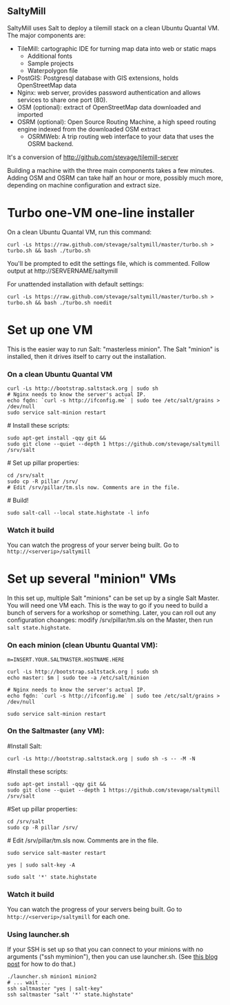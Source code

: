 SaltyMill
---------

SaltyMill uses Salt to deploy a tilemill stack on a clean Ubuntu Quantal VM. The major components are:

- TileMill: cartographic IDE for turning map data into web or static maps
  - Additional fonts
  - Sample projects
  - Waterpolygon file
- PostGIS: Postgresql database with GIS extensions, holds OpenStreetMap data
- Nginx: web server, provides password authentication and allows services to share one port (80).
- OSM (optional): extract of OpenStreetMap data downloaded and imported
- OSRM (optional): Open Source Routing Machine, a high speed routing engine indexed from the downloaded OSM extract
  - OSRMWeb: A trip routing web interface to your data that uses the OSRM backend.

It's a conversion of http://github.com/stevage/tilemill-server

Building a machine with the three main components takes a few minutes. Adding OSM and OSRM can take
half an hour or more, possibly much more, depending on machine configuration and extract size.

# Turbo one-VM one-line installer
On a clean Ubuntu Quantal VM, run this command:

```
curl -Ls https://raw.github.com/stevage/saltymill/master/turbo.sh > turbo.sh && bash ./turbo.sh
```

You'll be prompted to edit the settings file, which is commented. Follow output at http://SERVERNAME/saltymill

For unattended installation with default settings:
```
curl -Ls https://raw.github.com/stevage/saltymill/master/turbo.sh > turbo.sh && bash ./turbo.sh noedit
```

# Set up one VM
This is the easier way to run Salt: "masterless minion". The Salt "minion" is installed, then it drives itself to
carry out the installation.

### On a clean Ubuntu Quantal VM
```
curl -Ls http://bootstrap.saltstack.org | sudo sh
# Nginx needs to know the server's actual IP.
echo fqdn: `curl -s http://ifconfig.me` | sudo tee /etc/salt/grains > /dev/null
sudo service salt-minion restart
```

\# Install these scripts:
```
sudo apt-get install -qqy git && 
sudo git clone --quiet --depth 1 https://github.com/stevage/saltymill /srv/salt
```

\# Set up pillar properties:
```
cd /srv/salt
sudo cp -R pillar /srv/
# Edit /srv/pillar/tm.sls now. Comments are in the file.
```

\# Build!
```
sudo salt-call --local state.highstate -l info
```
### Watch it build
You can watch the progress of your server being built. Go to `http://<serverip>/saltymill`

# Set up several "minion" VMs
In this set up, multiple Salt "minions" can be set up by a single Salt Master. You will need one VM each. This is the way to go if you need to build a bunch of servers for a workshop or something. Later, you can roll out any configuration choanges: modify /srv/pillar/tm.sls on the Master, then run `salt state.highstate`.

### On each minion (clean Ubuntu Quantal VM):
```
m=INSERT.YOUR.SALTMASTER.HOSTNAME.HERE

curl -Ls http://bootstrap.saltstack.org | sudo sh
echo master: $m | sudo tee -a /etc/salt/minion 

# Nginx needs to know the server's actual IP.
echo fqdn: `curl -s http://ifconfig.me` | sudo tee /etc/salt/grains > /dev/null

sudo service salt-minion restart
```

### On the Saltmaster (any VM):

\#Install Salt:

```
curl -Ls http://bootstrap.saltstack.org | sudo sh -s -- -M -N
```

\#Install these scripts:
```
sudo apt-get install -qqy git && 
sudo git clone --quiet --depth 1 https://github.com/stevage/saltymill /srv/salt
```

\#Set up pillar properties:

```
cd /srv/salt
sudo cp -R pillar /srv/
```
\# Edit /srv/pillar/tm.sls now. Comments are in the file.

```
sudo service salt-master restart

yes | sudo salt-key -A

sudo salt '*' state.highstate
```

### Watch it build
You can watch the progress of your servers being built. Go to `http://<serverip>/saltymill` for each one.

### Using launcher.sh
If your SSH is set up so that you can connect to your minions with no arguments ("ssh myminion"), then you can use launcher.sh.
(See [this blog post](http://steveko.wordpress.com/2013/05/03/forget-trying-to-remember-your-servers-names/) for how to do that.)


```
./launcher.sh minion1 minion2
# ... wait ...
ssh saltmaster "yes | salt-key"
ssh saltmaster "salt '*' state.highstate"
```
